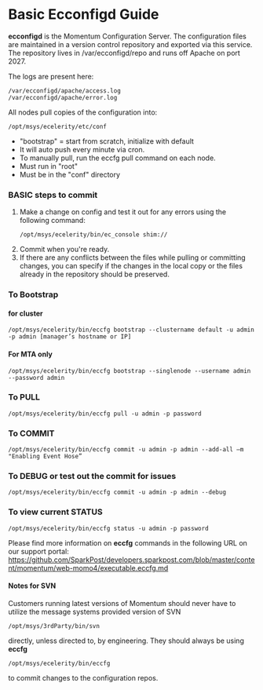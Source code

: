 # Basic Ecconfigd Guide  
  
  
**ecconfigd** is the Momentum Configuration Server. The configuration files are maintained in a version control repository and exported via this service. The repository lives in /var/ecconfigd/repo and runs off Apache on port 2027.

The logs are present here:  

```
/var/ecconfigd/apache/access.log  
/var/ecconfigd/apache/error.log  
```

All nodes pull copies of the configuration into:
```
/opt/msys/ecelerity/etc/conf
```

* "bootstrap" = start from scratch, initialize with default
* It will auto push every minute via cron. 
* To manually pull, run the eccfg pull command on each node.
* Must run in "root"
* Must be in the "conf" directory

### BASIC steps to commit

1. Make a change on config and test it out for any errors using the following command:
	```
	/opt/msys/ecelerity/bin/ec_console shim:// 
	```
2. Commit when you're ready. 
3. If there are any conflicts between the files while pulling or committing changes, you can specify if the changes in the local copy or the files already in the repository should be preserved. 

### To Bootstrap 

#### for cluster

 ```
 /opt/msys/ecelerity/bin/eccfg bootstrap --clustername default -u admin -p admin [manager’s hostname or IP]
 ```

#### For MTA only

```
/opt/msys/ecelerity/bin/eccfg bootstrap --singlenode --username admin --password admin
```


### To PULL

```
/opt/msys/ecelerity/bin/eccfg pull -u admin -p password
```



### To COMMIT

```
/opt/msys/ecelerity/bin/eccfg commit -u admin -p admin --add-all —m "Enabling Event Hose”
```

### To DEBUG or test out the commit for issues

```
/opt/msys/ecelerity/bin/eccfg commit -u admin -p admin --debug 
```

### To view current STATUS
```
/opt/msys/ecelerity/bin/eccfg status -u admin -p password
```

Please find more information on **eccfg** commands in the following URL on our support portal:
https://github.com/SparkPost/developers.sparkpost.com/blob/master/content/momentum/web-momo4/executable.eccfg.md

#### Notes for SVN

Customers running latest versions of Momentum should never have to utilize the message systems provided version of SVN 
```
/opt/msys/3rdParty/bin/svn 
```
directly, unless directed to, by engineering. They should always be using **eccfg** 
```
/opt/msys/ecelerity/bin/eccfg
```
 to commit changes to the configuration repos.
